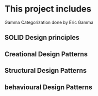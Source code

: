 # This project includes
Gamma Categorization done by Eric Gamma  
## SOLID Design principles 
## Creational Design Patterns
## Structural Design Patterns 
## behavioural Design Patterns